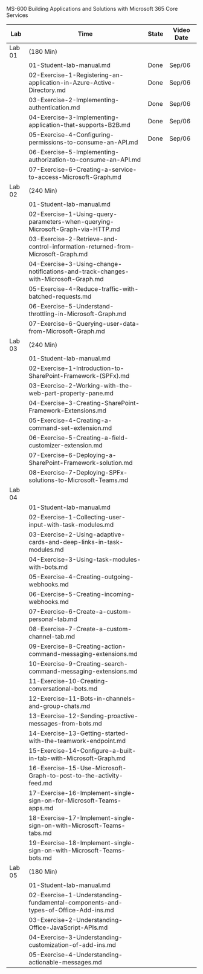 MS-600
 Building Applications and Solutions with Microsoft 365 Core Services



| Lab    | Time                                                         | State | Video Date |
| ------ | ------------------------------------------------------------ | ----- | ---------- |
| Lab 01 | (180 Min)                                                    |       |            |
|        | 01-Student-lab-manual.md                                     | Done  | Sep/06     |
|        | 02-Exercise-1-Registering-an-application-in-Azure-Active-Directory.md | Done  | Sep/06     |
|        | 03-Exercise-2-Implementing-authentication.md                 | Done  | Sep/06     |
|        | 04-Exercise-3-Implementing-application-that-supports-B2B.md  | Done  | Sep/06     |
|        | 05-Exercise-4-Configuring-permissions-to-consume-an-API.md   | Done  | Sep/06     |
|        | 06-Exercise-5-Implementing-authorization-to-consume-an-API.md |       |            |
|        | 07-Exercise-6-Creating-a-service-to-access-Microsoft-Graph.md |       |            |
| Lab 02 | (240 Min)                                                    |       |            |
|        | 01-Student-lab-manual.md                                     |       |            |
|        | 02-Exercise-1-Using-query-parameters-when-querying-Microsoft-Graph-via-HTTP.md |       |            |
|        | 03-Exercise-2-Retrieve-and-control-information-returned-from-Microsoft-Graph.md |       |            |
|        | 04-Exercise-3-Using-change-notifications-and-track-changes-with-Microsoft-Graph.md |       |            |
|        | 05-Exercise-4-Reduce-traffic-with-batched-requests.md        |       |            |
|        | 06-Exercise-5-Understand-throttling-in-Microsoft-Graph.md    |       |            |
|        | 07-Exercise-6-Querying-user-data-from-Microsoft-Graph.md     |       |            |
| Lab 03 | (240 Min)                                                    |       |            |
|        | 01-Student-lab-manual.md                                     |       |            |
|        | 02-Exercise-1-Introduction-to-SharePoint-Framework-(SPFx).md |       |            |
|        | 03-Exercise-2-Working-with-the-web-part-property-pane.md     |       |            |
|        | 04-Exercise-3-Creating-SharePoint-Framework-Extensions.md    |       |            |
|        | 05-Exercise-4-Creating-a-command-set-extension.md            |       |            |
|        | 06-Exercise-5-Creating-a-field-customizer-extension.md       |       |            |
|        | 07-Exercise-6-Deploying-a-SharePoint-Framework-solution.md   |       |            |
|        | 08-Exercise-7-Deploying-SPFx-solutions-to-Microsoft-Teams.md |       |            |
| Lab 04 |                                                              |       |            |
|        | 01-Student-lab-manual.md                                     |       |            |
|        | 02-Exercise-1-Collecting-user-input-with-task-modules.md     |       |            |
|        | 03-Exercise-2-Using-adaptive-cards-and-deep-links-in-task-modules.md |       |            |
|        | 04-Exercise-3-Using-task-modules-with-bots.md                |       |            |
|        | 05-Exercise-4-Creating-outgoing-webhooks.md                  |       |            |
|        | 06-Exercise-5-Creating-incoming-webhooks.md                  |       |            |
|        | 07-Exercise-6-Create-a-custom-personal-tab.md                |       |            |
|        | 08-Exercise-7-Create-a-custom-channel-tab.md                 |       |            |
|        | 09-Exercise-8-Creating-action-command-messaging-extensions.md |       |            |
|        | 10-Exercise-9-Creating-search-command-messaging-extensions.md |       |            |
|        | 11-Exercise-10-Creating-conversational-bots.md               |       |            |
|        | 12-Exercise-11-Bots-in-channels-and-group-chats.md           |       |            |
|        | 13-Exercise-12-Sending-proactive-messages-from-bots.md       |       |            |
|        | 14-Exercise-13-Getting-started-with-the-teamwork-endpoint.md |       |            |
|        | 15-Exercise-14-Configure-a-built-in-tab-with-Microsoft-Graph.md |       |            |
|        | 16-Exercise-15-Use-Microsoft-Graph-to-post-to-the-activity-feed.md |       |            |
|        | 17-Exercise-16-Implement-single-sign-on-for-Microsoft-Teams-apps.md |       |            |
|        | 18-Exercise-17-Implement-single-sign-on-with-Microsoft-Teams-tabs.md |       |            |
|        | 19-Exercise-18-Implement-single-sign-on-with-Microsoft-Teams-bots.md |       |            |
| Lab 05 | (180 Min)                                                    |       |            |
|        | 01-Student-lab-manual.md                                     |       |            |
|        | 02-Exercise-1-Understanding-fundamental-components-and-types-of-Office-Add-ins.md |       |            |
|        | 03-Exercise-2-Understanding-Office-JavaScript-APIs.md        |       |            |
|        | 04-Exercise-3-Understanding-customization-of-add-ins.md      |       |            |
|        | 05-Exercise-4-Understanding-actionable-messages.md           |       |            |

